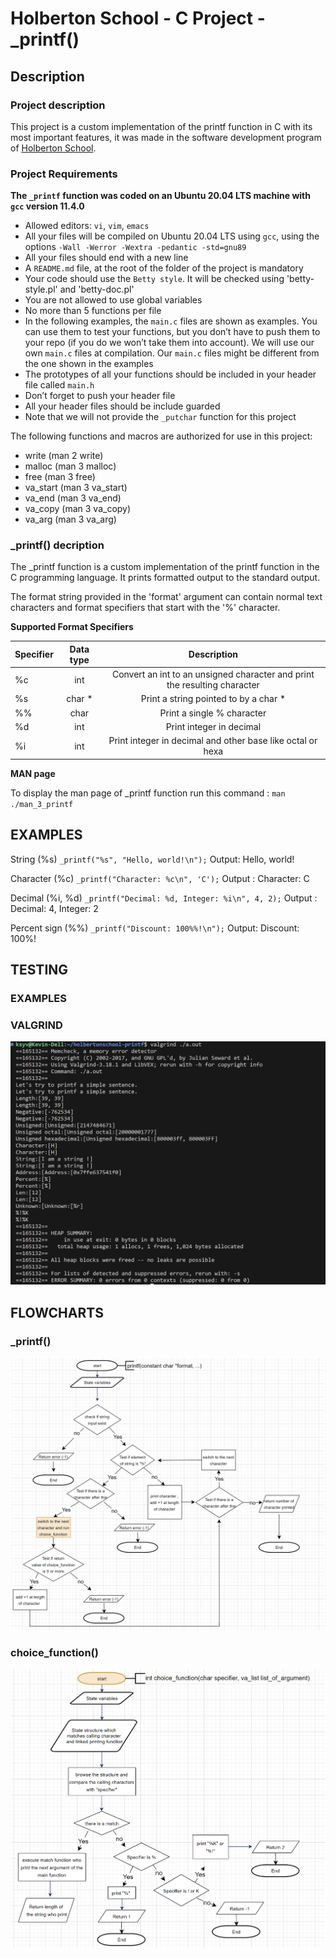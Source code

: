 # Holberton School - C Project - _printf()

## Description

### Project description

This project is a custom implementation of the printf function in C with its most important features, it was made in the software development program of [Holberton School](https://www.holbertonschool.com/).

### Project Requirements

**The `_printf` function was coded on an Ubuntu 20.04 LTS machine with `gcc` version 11.4.0**

- Allowed editors: `vi`, `vim`, `emacs`
- All your files will be compiled on Ubuntu 20.04 LTS using `gcc`, using the options `-Wall -Werror -Wextra -pedantic -std=gnu89`
- All your files should end with a new line
- A `README.md` file, at the root of the folder of the project is mandatory
- Your code should use the `Betty style`. It will be checked using 'betty-style.pl' and 'betty-doc.pl'
- You are not allowed to use global variables
- No more than 5 functions per file
- In the following examples, the `main.c` files are shown as examples. You can use them to test your functions, but you don’t have to push them to your repo (if you do we won’t take them into account). We will use our own `main.c` files at compilation. Our `main.c` files might be different from the one shown in the examples
- The prototypes of all your functions should be included in your header file called `main.h`
- Don’t forget to push your header file
- All your header files should be include guarded
- Note that we will not provide the `_putchar` function for this project

The following functions and macros are authorized for use in this project:

- write (man 2 write)
- malloc (man 3 malloc)
- free (man 3 free)
- va_start (man 3 va_start)
- va_end (man 3 va_end)
- va_copy (man 3 va_copy)
- va_arg (man 3 va_arg)

### _printf() decription

The _printf function is a custom implementation of the printf function in the C programming language. It prints formatted output to the standard output.

The format string provided in the 'format' argument can contain normal text characters and format specifiers that start with the '%' character.

**Supported Format Specifiers**

| Specifier  | Data type | Description |
| ------------- |:-------------:|:-------------:|
| %c      | int    | Convert an int to an unsigned character and print the resulting character  |
| %s      | char * | Print a string pointed to by a char *  |
| %%      | char   | Print a single % character  |
| %d      | int    | Print integer in decimal |
| %i      | int    | Print integer in decimal and other base like octal or hexa|

**MAN page**

To display the man page of _printf function run this command :
`man ./man_3_printf`

## EXAMPLES

String (%s)
`_printf("%s", "Hello, world!\n");`
Output:
Hello, world!

Character (%c)
`_printf("Character: %c\n", 'C');`
Output :
Character: C

Decimal (%i, %d)
`_printf("Decimal: %d, Integer: %i\n", 4, 2);`
Output :
Decimal: 4, Integer: 2

Percent sign (%%)
`_printf("Discount: 100%%!\n");`
Output:
Discount: 100%!

## TESTING

### EXAMPLES

### VALGRIND

![Valgrind's output](/images_readme/valgrind_output.png)

## FLOWCHARTS

### _printf()

![_printf()'s flowchart](/images_readme/flowchart_printf.png)

### choice_function()

![choice_function()'s flowchart](/images_readme/flowchart_choicefunction.png)